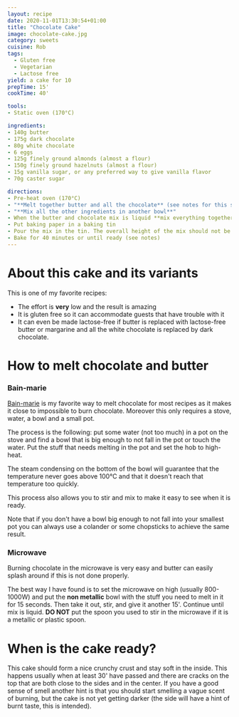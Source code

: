 ```yaml
---
layout: recipe
date: 2020-11-01T13:30:54+01:00
title: "Chocolate Cake"
image: chocolate-cake.jpg
category: sweets
cuisine: Rob
tags:
  - Gluten free
  - Vegetarian
  - Lactose free
yield: a cake for 10
prepTime: 15'
cookTime: 40'

tools:
- Static oven (170°C)

ingredients:
- 140g butter
- 175g dark chocolate
- 80g white chocolate
- 6 eggs
- 125g finely ground almonds (almost a flour)
- 150g finely ground hazelnuts (almost a flour)
- 15g vanilla sugar, or any preferred way to give vanilla flavor
- 70g caster sugar

directions:
- Pre-heat oven (170°C)
- "**Melt together butter and all the chocolate** (see notes for this step). In the meantime you can execute the next step."
- "**Mix all the other ingredients in another bowl**"
- When the butter and chocolate mix is liquid **mix everything together**
- Put baking paper in a baking tin
- Pour the mix in the tin. The overall height of the mix should not be more than 2cm.
- Bake for 40 minutes or until ready (see notes)
---
```


# About this cake and its variants
This is one of my favorite recipes: 
* The effort is **very** low and the result is amazing
* It is gluten free so it can accommodate guests that have trouble with it
* It can even be made lactose-free if butter is replaced with lactose-free butter or margarine and all the white chocolate is replaced by dark chocolate.

# How to melt chocolate and butter
### Bain-marie
[Bain-marie](https://en.wikipedia.org/wiki/Bain-marie) is my favorite way to melt chocolate for most recipes as it makes it close to impossible to burn chocolate. Moreover this only requires a stove, water, a bowl and a small pot.

The process is the following: put some water (not too much) in a pot on the stove and find a bowl that is big enough to not fall in the pot or touch the water. Put the stuff that needs melting in the pot and set the hob to high-heat.

The steam condensing on the bottom of the bowl will guarantee that the temperature never goes above 100°C and that it doesn't reach that temperature too quickly.

This process also allows you to stir and mix to make it easy to see when it is ready.

Note that if you don't have a bowl big enough to not fall into your smallest pot you can always use a colander or some chopsticks to achieve the same result.

### Microwave
Burning chocolate in the microwave is very easy and butter can easily splash around if this is not done properly.

The best way I have found is to set the microwave on high (usually 800-1000W) and put the **non metallic** bowl with the stuff you need to melt in it for 15 seconds. Then take it out, stir, and give it another 15'. Continue until mix is liquid. **DO NOT** put the spoon you used to stir in the microwave if it is a metallic or plastic spoon.

# When is the cake ready?
This cake should form a nice crunchy crust and stay soft in the inside. This happens usually when at least 30' have passed and there are cracks on the top that are both close to the sides and in the center. If you have a good sense of smell another hint is that you should start smelling a vague scent of burning, but the cake is not yet getting darker (the side will have a hint of burnt taste, this is intended).